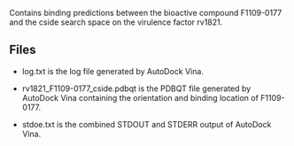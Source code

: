 Contains binding predictions between the bioactive compound F1109-0177 and the cside search space on the virulence factor rv1821.

## Files

- log.txt is the log file generated by AutoDock Vina.

- rv1821_F1109-0177_cside.pdbqt is the PDBQT file generated by AutoDock Vina containing the orientation and binding location of F1109-0177.

- stdoe.txt is the combined STDOUT and STDERR output of AutoDock Vina.

